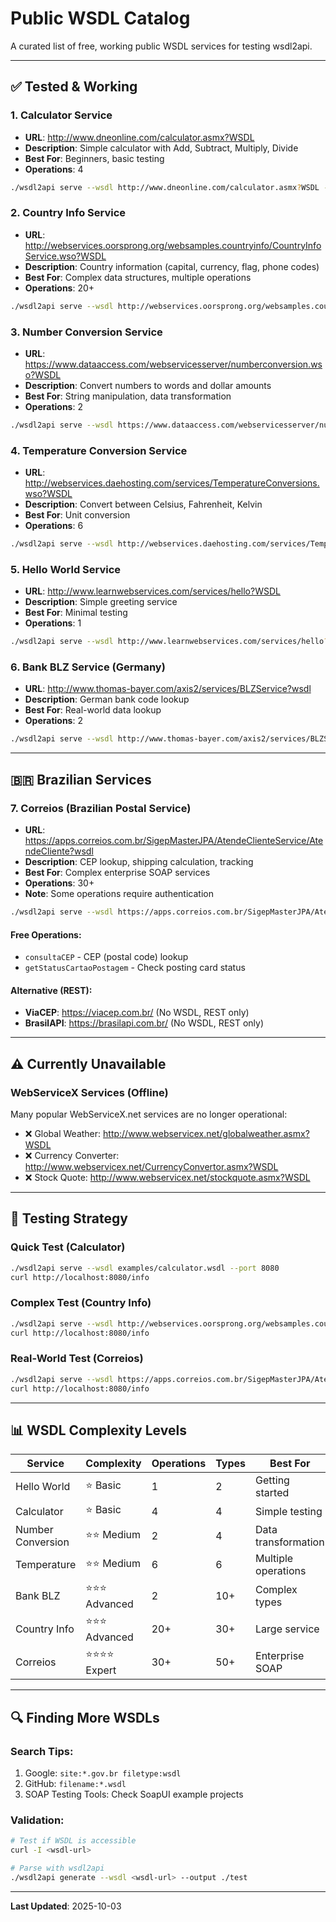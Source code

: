 # Public WSDL Catalog

A curated list of free, working public WSDL services for testing wsdl2api.

---

## ✅ Tested & Working

### 1. Calculator Service
- **URL**: http://www.dneonline.com/calculator.asmx?WSDL
- **Description**: Simple calculator with Add, Subtract, Multiply, Divide
- **Best For**: Beginners, basic testing
- **Operations**: 4

```bash
./wsdl2api serve --wsdl http://www.dneonline.com/calculator.asmx?WSDL --port 8080
```

### 2. Country Info Service
- **URL**: http://webservices.oorsprong.org/websamples.countryinfo/CountryInfoService.wso?WSDL
- **Description**: Country information (capital, currency, flag, phone codes)
- **Best For**: Complex data structures, multiple operations
- **Operations**: 20+

```bash
./wsdl2api serve --wsdl http://webservices.oorsprong.org/websamples.countryinfo/CountryInfoService.wso?WSDL --port 8080
```

### 3. Number Conversion Service
- **URL**: https://www.dataaccess.com/webservicesserver/numberconversion.wso?WSDL
- **Description**: Convert numbers to words and dollar amounts
- **Best For**: String manipulation, data transformation
- **Operations**: 2

```bash
./wsdl2api serve --wsdl https://www.dataaccess.com/webservicesserver/numberconversion.wso?WSDL --port 8080
```

### 4. Temperature Conversion Service
- **URL**: http://webservices.daehosting.com/services/TemperatureConversions.wso?WSDL
- **Description**: Convert between Celsius, Fahrenheit, Kelvin
- **Best For**: Unit conversion
- **Operations**: 6

```bash
./wsdl2api serve --wsdl http://webservices.daehosting.com/services/TemperatureConversions.wso?WSDL --port 8080
```

### 5. Hello World Service
- **URL**: http://www.learnwebservices.com/services/hello?WSDL
- **Description**: Simple greeting service
- **Best For**: Minimal testing
- **Operations**: 1

```bash
./wsdl2api serve --wsdl http://www.learnwebservices.com/services/hello?WSDL --port 8080
```

### 6. Bank BLZ Service (Germany)
- **URL**: http://www.thomas-bayer.com/axis2/services/BLZService?wsdl
- **Description**: German bank code lookup
- **Best For**: Real-world data lookup
- **Operations**: 2

```bash
./wsdl2api serve --wsdl http://www.thomas-bayer.com/axis2/services/BLZService?wsdl --port 8080
```

---

## 🇧🇷 Brazilian Services

### 7. Correios (Brazilian Postal Service)
- **URL**: https://apps.correios.com.br/SigepMasterJPA/AtendeClienteService/AtendeCliente?wsdl
- **Description**: CEP lookup, shipping calculation, tracking
- **Best For**: Complex enterprise SOAP services
- **Operations**: 30+
- **Note**: Some operations require authentication

```bash
./wsdl2api serve --wsdl https://apps.correios.com.br/SigepMasterJPA/AtendeClienteService/AtendeCliente?wsdl --port 8080
```

#### Free Operations:
- `consultaCEP` - CEP (postal code) lookup
- `getStatusCartaoPostagem` - Check posting card status

#### Alternative (REST):
- **ViaCEP**: https://viacep.com.br/ (No WSDL, REST only)
- **BrasilAPI**: https://brasilapi.com.br/ (No WSDL, REST only)

---

## ⚠️ Currently Unavailable

### WebServiceX Services (Offline)
Many popular WebServiceX.net services are no longer operational:
- ❌ Global Weather: http://www.webservicex.net/globalweather.asmx?WSDL
- ❌ Currency Converter: http://www.webservicex.net/CurrencyConvertor.asmx?WSDL
- ❌ Stock Quote: http://www.webservicex.net/stockquote.asmx?WSDL

---

## 🧪 Testing Strategy

### Quick Test (Calculator)
```bash
./wsdl2api serve --wsdl examples/calculator.wsdl --port 8080
curl http://localhost:8080/info
```

### Complex Test (Country Info)
```bash
./wsdl2api serve --wsdl http://webservices.oorsprong.org/websamples.countryinfo/CountryInfoService.wso?WSDL --port 8080
curl http://localhost:8080/info
```

### Real-World Test (Correios)
```bash
./wsdl2api serve --wsdl https://apps.correios.com.br/SigepMasterJPA/AtendeClienteService/AtendeCliente?wsdl --port 8080
curl http://localhost:8080/info
```

---

## 📊 WSDL Complexity Levels

| Service | Complexity | Operations | Types | Best For |
|---------|-----------|------------|-------|----------|
| Hello World | ⭐ Basic | 1 | 2 | Getting started |
| Calculator | ⭐ Basic | 4 | 4 | Simple testing |
| Number Conversion | ⭐⭐ Medium | 2 | 4 | Data transformation |
| Temperature | ⭐⭐ Medium | 6 | 6 | Multiple operations |
| Bank BLZ | ⭐⭐⭐ Advanced | 2 | 10+ | Complex types |
| Country Info | ⭐⭐⭐ Advanced | 20+ | 30+ | Large service |
| Correios | ⭐⭐⭐⭐ Expert | 30+ | 50+ | Enterprise SOAP |

---

## 🔍 Finding More WSDLs

### Search Tips:
1. Google: `site:*.gov.br filetype:wsdl`
2. GitHub: `filename:*.wsdl`
3. SOAP Testing Tools: Check SoapUI example projects

### Validation:
```bash
# Test if WSDL is accessible
curl -I <wsdl-url>

# Parse with wsdl2api
./wsdl2api generate --wsdl <wsdl-url> --output ./test
```

---

**Last Updated**: 2025-10-03
